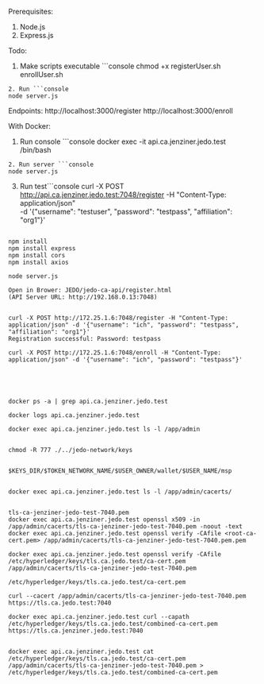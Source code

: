 Prerequisites:
1. Node.js
2. Express.js

Todo:
1. Make scripts executable ```console
chmod +x registerUser.sh enrollUser.sh
```
2. Run ```console
node server.js
```

Endpoints:
http://localhost:3000/register
http://localhost:3000/enroll




With Docker:
1. Run console ```console
docker exec -it api.ca.jenziner.jedo.test /bin/bash
```
2. Run server ```console
node server.js
```
3. Run test```console
curl -X POST http://api.ca.jenziner.jedo.test:7048/register -H "Content-Type: application/json" \
-d '{"username": "testuser", "password": "testpass", "affiliation": "org1"}'
```

npm install
npm install express
npm install cors
npm install axios

node server.js

Open in Brower: JEDO/jedo-ca-api/register.html
(API Server URL: http://192.168.0.13:7048)


curl -X POST http://172.25.1.6:7048/register -H "Content-Type: application/json" -d '{"username": "ich", "password": "testpass", "affiliation": "org1"}'
Registration successful: Password: testpass

curl -X POST http://172.25.1.6:7048/enroll -H "Content-Type: application/json" -d '{"username": "ich", "password": "testpass"}'





docker ps -a | grep api.ca.jenziner.jedo.test

docker logs api.ca.jenziner.jedo.test

docker exec api.ca.jenziner.jedo.test ls -l /app/admin


chmod -R 777 ./../jedo-network/keys


$KEYS_DIR/$TOKEN_NETWORK_NAME/$USER_OWNER/wallet/$USER_NAME/msp


docker exec api.ca.jenziner.jedo.test ls -l /app/admin/cacerts/


tls-ca-jenziner-jedo-test-7040.pem
docker exec api.ca.jenziner.jedo.test openssl x509 -in /app/admin/cacerts/tls-ca-jenziner-jedo-test-7040.pem -noout -text
docker exec api.ca.jenziner.jedo.test openssl verify -CAfile <root-ca-cert.pem> /app/admin/cacerts/tls-ca-jenziner-jedo-test-7040.pem.pem

docker exec api.ca.jenziner.jedo.test openssl verify -CAfile /etc/hyperledger/keys/tls.ca.jedo.test/ca-cert.pem /app/admin/cacerts/tls-ca-jenziner-jedo-test-7040.pem

/etc/hyperledger/keys/tls.ca.jedo.test/ca-cert.pem

curl --cacert /app/admin/cacerts/tls-ca-jenziner-jedo-test-7040.pem https://tls.ca.jedo.test:7040

docker exec api.ca.jenziner.jedo.test curl --capath /etc/hyperledger/keys/tls.ca.jedo.test/combined-ca-cert.pem https://tls.ca.jenziner.jedo.test:7040


docker exec api.ca.jenziner.jedo.test cat /etc/hyperledger/keys/tls.ca.jedo.test/ca-cert.pem /app/admin/cacerts/tls-ca-jenziner-jedo-test-7040.pem > /etc/hyperledger/keys/tls.ca.jedo.test/combined-ca-cert.pem
